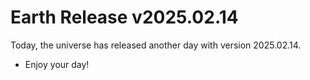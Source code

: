 # Earth Release v2025.02.14
Today, the universe has released another day with version 2025.02.14.
- Enjoy your day!
